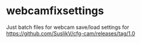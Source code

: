 # webcamfixsettings
Just batch files for webcam save/load settings for https://github.com/SuslikV/cfg-cam/releases/tag/1.0
